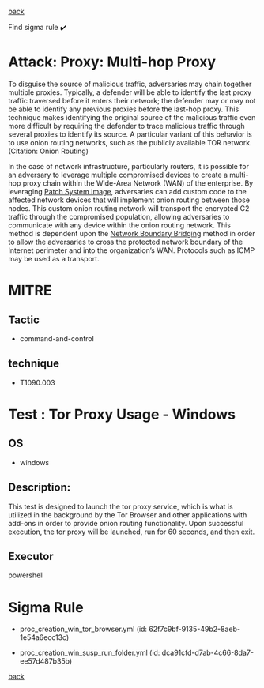 
[back](../index.md)

Find sigma rule :heavy_check_mark: 

# Attack: Proxy: Multi-hop Proxy 

To disguise the source of malicious traffic, adversaries may chain together multiple proxies. Typically, a defender will be able to identify the last proxy traffic traversed before it enters their network; the defender may or may not be able to identify any previous proxies before the last-hop proxy. This technique makes identifying the original source of the malicious traffic even more difficult by requiring the defender to trace malicious traffic through several proxies to identify its source. A particular variant of this behavior is to use onion routing networks, such as the publicly available TOR network. (Citation: Onion Routing)

In the case of network infrastructure, particularly routers, it is possible for an adversary to leverage multiple compromised devices to create a multi-hop proxy chain within the Wide-Area Network (WAN) of the enterprise.  By leveraging [Patch System Image](https://attack.mitre.org/techniques/T1601/001), adversaries can add custom code to the affected network devices that will implement onion routing between those nodes.  This custom onion routing network will transport the encrypted C2 traffic through the compromised population, allowing adversaries to communicate with any device within the onion routing network.  This method is dependent upon the [Network Boundary Bridging](https://attack.mitre.org/techniques/T1599) method in order to allow the adversaries to cross the protected network boundary of the Internet perimeter and into the organization’s WAN. Protocols such as ICMP may be used as a transport.

# MITRE
## Tactic
  - command-and-control


## technique
  - T1090.003


# Test : Tor Proxy Usage - Windows
## OS
  - windows


## Description:
This test is designed to launch the tor proxy service, which is what is utilized in the background by the Tor Browser and other applications with add-ons in order to provide onion routing functionality.
Upon successful execution, the tor proxy will be launched, run for 60 seconds, and then exit. 


## Executor
powershell

# Sigma Rule
 - proc_creation_win_tor_browser.yml (id: 62f7c9bf-9135-49b2-8aeb-1e54a6ecc13c)

 - proc_creation_win_susp_run_folder.yml (id: dca91cfd-d7ab-4c66-8da7-ee57d487b35b)



[back](../index.md)

